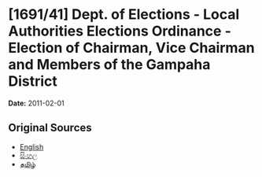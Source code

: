 # [1691/41] Dept. of Elections - Local Authorities Elections Ordinance - Election of Chairman, Vice Chairman and Members of the Gampaha District

**Date:** 2011-02-01

## Original Sources

- [English](https://documents.gov.lk/view/extra-gazettes/2011/2/1691-41_E.pdf)
- [සිංහල](https://documents.gov.lk/view/extra-gazettes/2011/2/1691-41_S.pdf)
- [தமிழ்](https://documents.gov.lk/view/extra-gazettes/2011/2/1691-41_T.pdf)
